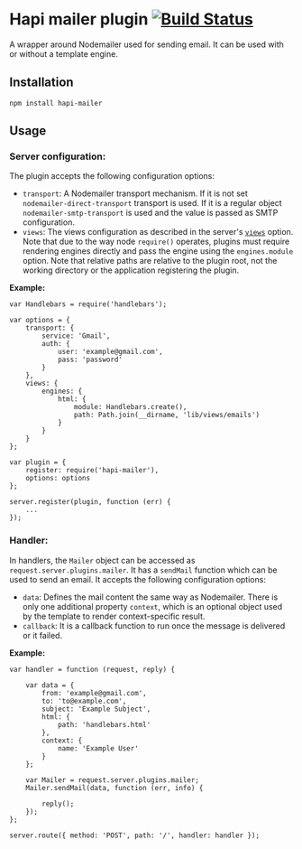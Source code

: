 # Hapi mailer plugin [![Build Status](https://travis-ci.org/gergoerdosi/hapi-mailer.svg)](https://travis-ci.org/gergoerdosi/hapi-mailer)

A wrapper around Nodemailer used for sending email. It can be used with or without a template engine.

## Installation

```
npm install hapi-mailer
```

## Usage

### Server configuration:

The plugin accepts the following configuration options:

* `transport`: A Nodemailer transport mechanism. If it is not set `nodemailer-direct-transport` transport is used. If it is a regular object `nodemailer-smtp-transport` is used and the value is passed as SMTP configuration.
* `views`: The views configuration as described in the server's [`views`](https://github.com/hapijs/hapi/blob/master/docs/Reference.md#server.config.views) option. Note that due to the way node `require()` operates, plugins must require rendering engines directly and pass the engine using the `engines.module` option. Note that relative paths are relative to the plugin root, not the working directory or the application registering the plugin.

**Example:**

```
var Handlebars = require('handlebars');

var options = {
    transport: {
        service: 'Gmail',
        auth: {
            user: 'example@gmail.com',
            pass: 'password'
        }
    },
    views: {
        engines: {
            html: {
                module: Handlebars.create(),
                path: Path.join(__dirname, 'lib/views/emails')
            }
        }
    }
};

var plugin = {
    register: require('hapi-mailer'),
    options: options
};

server.register(plugin, function (err) {
    ...
});

```

### Handler:

In handlers, the `Mailer` object can be accessed as `request.server.plugins.mailer`. It has a `sendMail` function which can be used to send an email. It accepts the following configuration options:

* `data`: Defines the mail content the same way as Nodemailer. There is only one additional property `context`, which is an optional object used by the template to render context-specific result.
* `callback`: It is a callback function to run once the message is delivered or it failed.

**Example:**

```
var handler = function (request, reply) {

    var data = {
        from: 'example@gmail.com',
        to: 'to@example.com',
        subject: 'Example Subject',
        html: {
            path: 'handlebars.html'
        },
        context: {
            name: 'Example User'
        }
    };

    var Mailer = request.server.plugins.mailer;
    Mailer.sendMail(data, function (err, info) {

        reply();
    });
};

server.route({ method: 'POST', path: '/', handler: handler });
```
